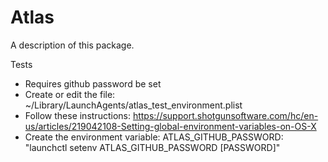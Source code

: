 # Atlas

A description of this package.


Tests
- Requires github password be set
- Create or edit the file: ~/Library/LaunchAgents/atlas_test_environment.plist
- Follow these instructions: https://support.shotgunsoftware.com/hc/en-us/articles/219042108-Setting-global-environment-variables-on-OS-X
- Create the environment variable: ATLAS_GITHUB_PASSWORD: "launchctl setenv ATLAS_GITHUB_PASSWORD [PASSWORD]"

